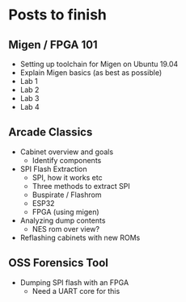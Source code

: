 # Posts to finish
## Migen / FPGA 101
* Setting up toolchain for Migen on Ubuntu 19.04
* Explain Migen basics (as best as possible)
* Lab 1
* Lab 2
* Lab 3
* Lab 4

## Arcade Classics
* Cabinet overview and goals
  * Identify components
* SPI Flash Extraction
  * SPI, how it works etc
  * Three methods to extract SPI
  * Buspirate / Flashrom
  * ESP32
  * FPGA (using migen)
* Analyzing dump contents
  * NES rom over view?
* Reflashing cabinets with new ROMs

## OSS Forensics Tool
 * Dumping SPI flash with an FPGA
   * Need a UART core for this
 
